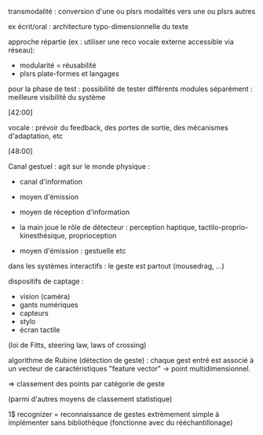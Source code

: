 transmodalité : conversion d'une ou plsrs modalités vers une ou plsrs autres

ex écrit/oral : architecture typo-dimensionnelle du texte

approche répartie
(ex : utiliser une reco vocale externe accessible via réseau):

- modularité = réusabilité
- plsrs plate-formes et langages

pour la phase de test : possibilité de tester différents modules séparément :
meilleure visibilité du système

[42:00]

vocale : prévoir du feedback, des portes de sortie, des mécanismes
d'adaptation, etc

[48:00]

Canal gestuel : agit sur le monde physique :

- canal d'information
- moyen d'émission
- moyen de réception d'information

- la main joue le rôle de détecteur : perception haptique,
    tactilo-proprio-kinesthésique, proprioception
- moyen d'émission : gestuelle etc

dans les systèmes interactifs : le geste est partout (mousedrag, ...)

dispositifs de captage :

- vision (caméra)
- gants numériques
- capteurs
- stylo
- écran tactile

(loi de Fitts, steering law, laws of crossing)

algorithme de Rubine (détection de geste) :
chaque gest entré est associé à un vecteur de caractéristiques
"feature vector" -> point multidimensionnel.

=> classement des points par catégorie de geste

(parmi d'autres moyens de classement statistique)

1$ recognizer = reconnaissance de gestes extrèmement simple à implémenter sans
bibliothèque (fonctionne avec du rééchantillonage)

